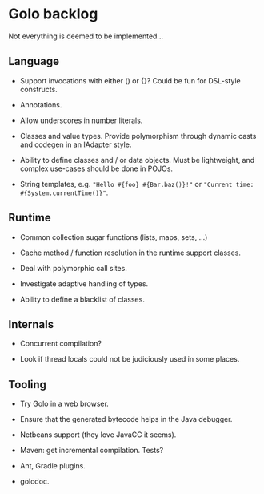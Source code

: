 # Golo backlog

Not everything is deemed to be implemented...

## Language

* Support invocations with either () or {}? Could be fun for DSL-style constructs.

* Annotations.

* Allow underscores in number literals.

* Classes and value types. Provide polymorphism through dynamic casts and codegen in an IAdapter
  style.

* Ability to define classes and / or data objects.
  Must be lightweight, and complex use-cases should be done in POJOs.

* String templates, e.g. `"Hello #{foo} #{Bar.baz()}!"` or `"Current time: #{System.currentTime()}"`.

## Runtime

* Common collection sugar functions (lists, maps, sets, ...)

* Cache method / function resolution in the runtime support classes.

* Deal with polymorphic call sites.

* Investigate adaptive handling of types.

* Ability to define a blacklist of classes.

## Internals

* Concurrent compilation?

* Look if thread locals could not be judiciously used in some places.

## Tooling

* Try Golo in a web browser.

* Ensure that the generated bytecode helps in the Java debugger.

* Netbeans support (they love JavaCC it seems).

* Maven: get incremental compilation. Tests?

* Ant, Gradle plugins.

* golodoc.

